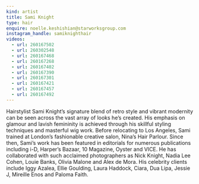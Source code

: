 ```yaml
---
kind: artist
title: Sami Knight
type: hair
enquire: noelle.keshishian@starworksgroup.com
instagram_handle: samiknighthair
videos:
  - url: 260167502
  - url: 260302548
  - url: 260167468
  - url: 260167268
  - url: 260167402
  - url: 260167390
  - url: 260167301
  - url: 260167421
  - url: 260167457
  - url: 260167492
---
```

Hairstylist Sami Knight’s signature blend of retro style and vibrant modernity can be seen across the vast array of looks he’s created. His emphasis on glamour and lavish femininity is achieved through his skillful styling techniques and masterful wig work. Before relocating to Los Angeles, Sami trained at London’s fashionable creative salon, Nina’s Hair Parlour. Since then, Sami’s work has been featured in editorials for numerous publications including i-D, Harper’s Bazaar, 10 Magazine, Oyster and VICE. He has collaborated with such acclaimed photographers as Nick Knight, Nadia Lee Cohen, Louie Banks, Olivia Malone and Alex de Mora. His celebrity clients include Iggy Azalea, Ellie Goulding, Laura Haddock, Ciara, Dua Lipa, Jessie J, Mireille Enos and Paloma Faith.